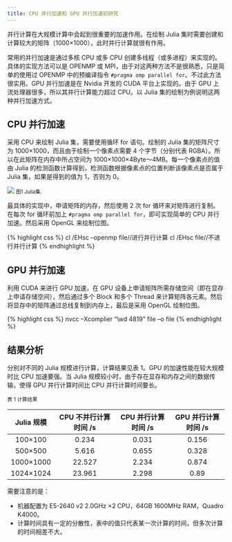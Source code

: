 ```yaml
---
title: CPU 并行加速和 GPU 并行加速初研究
---
```


并行计算在大规模计算中会起到很重要的加速作用。在绘制 Julia 集时需要创建和计算较大的矩阵（1000×1000），此时并行计算就很有作用。

常用的并行加速是通过多核 CPU 或多 CPU 创建多线程（或多进程）来实现的。具体的实现方法可以是 OPENMP 或 MPI，由于对这两种方法不是很熟悉，只是简单的使用过 OPENMP 中的预编译指令 `#pragma omp parallel for`。不过此方法很实用。GPU 并行加速是在 Nvidia 开发的 CUDA 平台上实现的。由于 GPU 上流处理器很多，所以其并行计算能力超过 CPU。以 Julia 集的绘制为例说明这两种并行加速方式。

## CPU 并行加速

采用 CPU 来绘制 Julia 集，需要使用循环 for 语句。绘制的 Julia 集的矩阵尺寸为 1000×1000，而且由于绘制一个像素点需要 4 个字节（分别代表 RGBA）。所以在此矩阵在内存中所占空间为 1000×1000×4Byte～4MB。每一个像素点的值由 Julia 的检测函数计算得到，检测函数根据像素点的位置判断该像素点是否属于 Julia 集，如果是得到的值为 1，否则为 0。

<div class="figure">
  <img src="{{ site.baseurl }}/img/Julia.jpg"> 
  <small>图1 Julia集.</small>
</div>

最具体的实现中，申请矩阵的内存，然后使用 2 次 for 循环来对矩阵进行复制。在每次 for 循环前加上 `#pragma omp parallel for`，即可实现简单的 CPU 并行加速。然后采用 OpenGL 来绘制位图。

{% highlight css %}
cl /EHsc –openmp file//进行并行计算
cl /EHsc file//不进行并行计算
{% endhighlight %}

## GPU 并行加速

利用 CUDA 来进行 GPU 加速，在 GPU 设备上申请矩阵所需存储空间（即在显存上申请存储空间），然后通过多个 Block 和多个 Thread 来计算矩阵各元素。然后将显存中的矩阵通过总线复制到内存上，最后是采用 OpenGL 绘制位图。

{% highlight css %}
nvcc –Xcomplier “\wd 4819” file –o file
{% endhighlight %}

## 结果分析

分别对不同的 Julia 规模进行计算，计算结果见表 1。GPU 的加速性能在较大规模时比 CPU 加速要强。当 Julia 规模较小时，由于存在显存和内存之间的数据传输，使得 GPU 并行计算时间比 CPU 并行计算时间要长。

<small>表 1 计算结果</small>

|Julia 规模|CPU 不并行计算时间 /s|CPU 并行计算时间 /s|GPU 并行计算时间 /s|
| :------------: |:---------------:|:-----:|:-----:|
|100×100|	0.234|	0.031|	0.156|
|500×500|	5.616|	0.655|	0.328|
|1000×1000|	22.527|	2.234|	0.874|
|1024×1024|	23.961|	2.298|	0.89|

需要注意的是：

* 机器配置为 E5-2640 v2 2.0GHz ×2 CPU，64GB 1600MHz RAM，Quadro K4000。
* 计算时间具有一定的分散性，表中的值只代表某一次计算的时间，但多次计算的时间相差不大。
